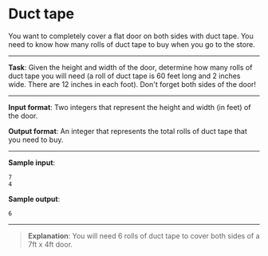 # Duct tape

You want to completely cover a flat door on both sides with duct tape. You need to know how many rolls of duct tape to buy when you go to the store. 
 
---

**Task**: Given the height and width of the door, determine how many rolls of duct tape you will need (a roll of duct tape is 60 feet long and 2 inches wide. There are 12 inches in each foot). Don't forget both sides of the door! 
 
---

**Input format**: Two integers that represent the height and width (in feet) of the door. 
 
**Output format**: An integer that represents the total rolls of duct tape that you need to buy. 

---

**Sample input**:
```
7 
4 
```
 
**Sample output**:
```
6
```

---

>**Explanation**: You will need 6 rolls of duct tape to cover both sides of a 7ft x 4ft door.